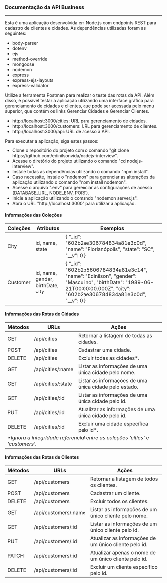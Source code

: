 <h3>Documentação da API Business</h3>
<hr>
<p>Esta é uma aplicação desenvolvida em Node.js com endpoints REST para cadastro de clientes e cidades. As dependências
    utilizadas foram as seguintes:</p>
<ul>
    <li>body-parser</li>
    <li>dotenv</li>
    <li>ejs</li>
    <li>method-override</li>
    <li>mongoose</li>
    <li>nodemon</li>
    <li>express</li>
    <li>express-ejs-layouts</li>
    <li>express-validator</li>
</ul>
<p>Utilize a ferramenta Postman para realizar o teste das rotas da API. Além disso, é possível testar a aplicação
    utilizando uma interface gráfica para
    gerenciamento de cidades e clientes, que pode ser acessada pelo menu superior, que contém os links Gerenciar
    Cidades e Gerenciar Clientes.</p>
<ul>
    <li>http://localhost:3000/cities: URL para gerenciamento de cidades.</li>
    <li>http://localhost:3000/customers: URL para gerenciamento de clientes.</li>
    <li>http://localhost:3000/api: URL de acesso à API.</li>
</ul>
<p>Para executar a aplicação, siga estes passos:</p>
<ul>
    <li>Clone o repositório do projeto com o comando "git clone https://github.com/edinilsonvida/nodejs-interview".</li>
    <li>Acesse o diretório do projeto utilizando o comando "cd nodejs-interview".</li>
    <li>Instale todas as dependências utilizando o comando "npm install". </li>
    <li>Caso necessite, instale o "nodemon" para gerenciar as alterações da aplicação utilizando o comando "npm install
        nodemon".</li>
    <li>Acesse o arquivo ".env" para gerenciar as configurações de acesso (DATABASE_URL, NODE_ENV, PORT).</li>
    <li>Inicie a aplicação utilizando o comando "nodemon server.js".</li>
    <li>Abra o URL "http://localhost:3000" para utilizar a aplicação.</li>
</ul>
<h4>Informações das Coleções</h4>
<table>
    <thead>
        <tr>
            <th>Coleções</th>
            <th>Atributos</th>
            <th>Exemplos</th>
        </tr>
    </thead>
    <tbody>
        <tr>
            <td>City</td>
            <td>id, name, state</td>
            <td>
                {
                "_id": "602b2ae306784834a81e3c0d",
                "name": "Florianópolis",
                "state": "SC",
                "__v": 0
                }
            </td>
        </tr>
        <tr>
            <td>Customer</td>
            <td>id, name, gender, birthDate, city</td>
            <td>
                {
                "_id": "602b2b5606784834a81e3c14",
                "name": "Edinilson",
                "gender": "Masculino",
                "birthDate": "1989-06-21T00:00:00.000Z",
                "city": "602b2ae306784834a81e3c0d",
                "__v": 0
                }
            </td>
        </tr>
    </tbody>
</table>
<h4>Informações das Rotas de Cidades</h4>
<table>
    <thead>
        <tr>
            <th>Métodos</th>
            <th>URLs</th>
            <th>Ações</th>
        </tr>
    </thead>
    <tbody>
        <tr>
            <td>GET</td>
            <td>/api/cities</td>
            <td>Retornar a listagem de todas as cidades.</td>
        </tr>
        <tr>
            <td>POST</td>
            <td>/api/cities</td>
            <td>Cadastrar uma cidade.</td>
        </tr>
        <tr>
            <td>DELETE</td>
            <td>/api/cities</td>
            <td>Excluir todas as cidades*.</td>
        </tr>
        <tr>
            <td>GET</td>
            <td>/api/cities/:name</td>
            <td>Listar as informações de uma única cidade pelo nome.</td>
        </tr>
        <tr>
            <td>GET</td>
            <td>/api/cities/:state</td>
            <td>Listar as informações de uma única cidade pelo estado.</td>
        </tr>
        <tr>
            <td>GET</td>
            <td>/api/cities/:id</td>
            <td>Listar as informações de uma única cidade pelo id.</td>
        </tr>
        <tr>
            <td>PUT</td>
            <td>/api/cities/:id</td>
            <td>Atualizar as informações de uma única cidade pelo id.</td>
        </tr>
        <tr>
            <td>DELETE</td>
            <td>/api/cities/:id</td>
            <td>Excluir uma cidade específica pelo id*.</td>
        </tr>
        <tr>
            <td colspan="3"><i>*Ignora a integridade referencial entre as coleções 'cities' e 'customers'.</i>
            </td>
        </tr>
    </tbody>
</table>
<h4>Informações das Rotas de Clientes</h4>
<table>
    <thead>
        <tr>
            <th>Métodos</th>
            <th>URLs</th>
            <th>Ações</th>
        </tr>
    </thead>
    <tbody>
        <tr>
            <td>GET</td>
            <td>/api/customers</td>
            <td>Retornar a listagem de todos os clientes.</td>
        </tr>
        <tr>
            <td>POST</td>
            <td>/api/customers</td>
            <td>Cadastrar um cliente.</td>
        </tr>
        <tr>
            <td>DELETE</td>
            <td>/api/customers</td>
            <td>Excluir todos os clientes.</td>
        </tr>
        <tr>
            <td>GET</td>
            <td>/api/customers/:name</td>
            <td>Listar as informações de um único cliente pelo nome.</td>
        </tr>
        <tr>
            <td>GET</td>
            <td>/api/customers/:id</td>
            <td>Listar as informações de um único cliente pelo id.</td>
        </tr>
        <tr>
            <td>PUT</td>
            <td>/api/customers/:id</td>
            <td>Atualizar as informações de um único cliente pelo id.</td>
        </tr>
        <tr>
            <td>PATCH</td>
            <td>/api/customers/:id</td>
            <td>Atualizar apenas o nome de um único cliente pelo id.</td>
        </tr>
        <tr>
            <td>DELETE</td>
            <td>/api/customers/:id</td>
            <td>Excluir um cliente específico pelo id.</td>
        </tr>
    </tbody>
</table>